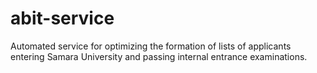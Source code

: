 # abit-service

Automated service for optimizing the formation of lists of applicants entering Samara University and passing internal entrance examinations.
